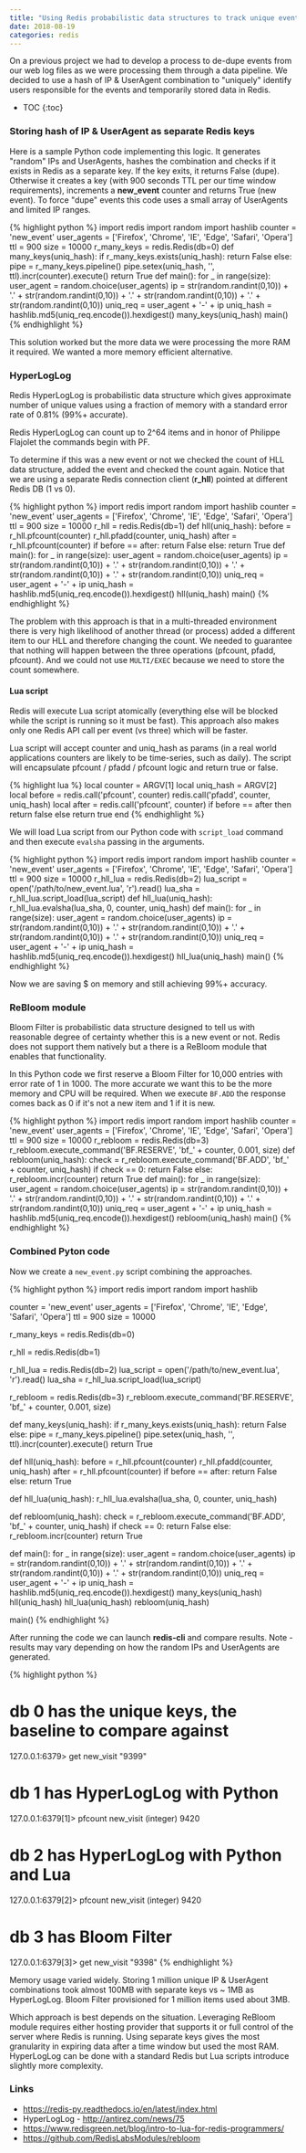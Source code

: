 ```yaml
---
title: "Using Redis probabilistic data structures to track unique events"
date: 2018-08-19
categories: redis
---
```


On a previous project we had to develop a process to  de-dupe events from our web log files as we were processing them through a data pipeline.  We decided to use a hash of IP & UserAgent combination to "uniquely" identify users responsible for the events and temporarily stored data in Redis.  

* TOC
{:toc}

### Storing hash of IP & UserAgent as separate Redis keys

Here is a sample Python code implementing this logic.  It generates "random" IPs and UserAgents, hashes the combination and checks if it exists in Redis as a separate key.  If the key exits, it returns False (dupe).  Otherwise it creates a key (with 900 seconds TTL per our time window requirements), increments a **new_event** counter and returns True (new event).  To force "dupe" events this code uses a small array of UserAgents and limited IP ranges.

{% highlight python %}
import redis
import random
import hashlib
counter = 'new_event'
user_agents = ['Firefox', 'Chrome', 'IE', 'Edge', 'Safari', 'Opera']
ttl = 900
size = 10000
r_many_keys = redis.Redis(db=0)
def many_keys(uniq_hash):
    if r_many_keys.exists(uniq_hash):
        return False
    else:
        pipe = r_many_keys.pipeline()
        pipe.setex(uniq_hash, '', ttl).incr(counter).execute()
        return True
def main():
    for _ in range(size):
        user_agent = random.choice(user_agents)
        ip = str(random.randint(0,10)) + '.' + str(random.randint(0,10)) +
          '.' + str(random.randint(0,10)) + '.' + str(random.randint(0,10))
        uniq_req = user_agent + '-' + ip
        uniq_hash = hashlib.md5(uniq_req.encode()).hexdigest()
        many_keys(uniq_hash)
main()
{% endhighlight %}

This solution worked but the more data we were processing the more RAM it required.  We wanted a more memory efficient alternative.  

### HyperLogLog

Redis HyperLogLog is probabilistic data structure which gives approximate number of unique values using a fraction of memory with a standard error rate of 0.81% (99%+ accurate).  

Redis HyperLogLog can count up to 2^64 items and in honor of Philippe Flajolet the commands begin with PF.

To determine if this was a new event or not we checked the count of HLL data structure, added the event and checked the count again.  Notice that we are using a separate Redis connection client (**r_hll**) pointed at different Redis DB (1 vs 0).  

{% highlight python %}
import redis
import random
import hashlib
counter = 'new_event'
user_agents = ['Firefox', 'Chrome', 'IE', 'Edge', 'Safari', 'Opera']
ttl = 900
size = 10000
r_hll = redis.Redis(db=1)
def hll(uniq_hash):
    before = r_hll.pfcount(counter)
    r_hll.pfadd(counter, uniq_hash)
    after = r_hll.pfcount(counter)
    if before == after:
        return False
    else:
        return True
def main():
    for _ in range(size):
        user_agent = random.choice(user_agents)
        ip = str(random.randint(0,10)) + '.' + str(random.randint(0,10)) +
          '.' + str(random.randint(0,10)) + '.' + str(random.randint(0,10))
        uniq_req = user_agent + '-' + ip
        uniq_hash = hashlib.md5(uniq_req.encode()).hexdigest()
        hll(uniq_hash)
main()
{% endhighlight %}

The problem with this approach is that in a multi-threaded environment there is very high likelihood of another thread (or process) added a different item to our HLL and therefore changing the count.  We needed to guarantee that nothing will happen between the three operations (pfcount, pfadd, pfcount).  And we could not use `MULTI/EXEC` because we need to store the count somewhere.  

#### Lua script

Redis will execute Lua script atomically (everything else will be blocked while the script is running so it must be fast).  This approach also makes only one Redis API call per event (vs three) which will be faster.

Lua script will accept counter and uniq_hash as params (in a real world applications counters are likely to be time-series, such as daily).  The script will encapsulate pfcount / pfadd / pfcount logic and return true or false.  

{% highlight lua %}
local counter = ARGV[1]
local uniq_hash = ARGV[2]
local before = redis.call('pfcount', counter)
redis.call('pfadd', counter, uniq_hash)
local after = redis.call('pfcount', counter)
if before == after then
  return false
else
  return true
end
{% endhighlight %}

We will load Lua script from our Python code with `script_load` command and then execute `evalsha` passing in the arguments.  

{% highlight python %}
import redis
import random
import hashlib
counter = 'new_event'
user_agents = ['Firefox', 'Chrome', 'IE', 'Edge', 'Safari', 'Opera']
ttl = 900
size = 10000
r_hll_lua = redis.Redis(db=2)
lua_script = open('/path/to/new_event.lua', 'r').read()
lua_sha = r_hll_lua.script_load(lua_script)
def hll_lua(uniq_hash):
    r_hll_lua.evalsha(lua_sha, 0, counter, uniq_hash)
def main():
    for _ in range(size):
        user_agent = random.choice(user_agents)
        ip = str(random.randint(0,10)) + '.' + str(random.randint(0,10)) +
          '.' + str(random.randint(0,10)) + '.' + str(random.randint(0,10))
        uniq_req = user_agent + '-' + ip
        uniq_hash = hashlib.md5(uniq_req.encode()).hexdigest()
        hll_lua(uniq_hash)
main()
{% endhighlight %}

Now we are saving $ on memory and still achieving 99%+ accuracy.  

### ReBloom module

Bloom Filter is probabilistic data structure designed to tell us with reasonable degree of certainty whether this is a new event or not.  Redis does not support them natively but a there is a ReBloom module that enables that functionality.  

In this Python code we first reserve a Bloom Filter for 10,000 entries with error rate of 1 in 1000.  The more accurate we want this to be the more memory and CPU will be required.  When we execute `BF.ADD` the response comes back as 0 if it's not a new item and 1 if it is new.  

{% highlight python %}
import redis
import random
import hashlib
counter = 'new_event'
user_agents = ['Firefox', 'Chrome', 'IE', 'Edge', 'Safari', 'Opera']
ttl = 900
size = 10000
r_rebloom = redis.Redis(db=3)
r_rebloom.execute_command('BF.RESERVE', 'bf_' + counter, 0.001, size)
def rebloom(uniq_hash):
    check = r_rebloom.execute_command('BF.ADD', 'bf_' + counter, uniq_hash)
    if check == 0:
        return False
    else:
        r_rebloom.incr(counter)
        return True
def main():
    for _ in range(size):
        user_agent = random.choice(user_agents)
        ip = str(random.randint(0,10)) + '.' + str(random.randint(0,10)) +
          '.' + str(random.randint(0,10)) + '.' + str(random.randint(0,10))
        uniq_req = user_agent + '-' + ip
        uniq_hash = hashlib.md5(uniq_req.encode()).hexdigest()
        rebloom(uniq_hash)
main()
{% endhighlight %}

### Combined Pyton code

Now we create a `new_event.py` script combining the approaches.  

{% highlight python %}
import redis
import random
import hashlib

counter = 'new_event'
user_agents = ['Firefox', 'Chrome', 'IE', 'Edge', 'Safari', 'Opera']
ttl = 900
size = 10000

r_many_keys = redis.Redis(db=0)

r_hll = redis.Redis(db=1)

r_hll_lua = redis.Redis(db=2)
lua_script = open('/path/to/new_event.lua', 'r').read()
lua_sha = r_hll_lua.script_load(lua_script)

r_rebloom = redis.Redis(db=3)
r_rebloom.execute_command('BF.RESERVE', 'bf_' + counter, 0.001, size)

def many_keys(uniq_hash):
    if r_many_keys.exists(uniq_hash):
        return False
    else:
        pipe = r_many_keys.pipeline()
        pipe.setex(uniq_hash, '', ttl).incr(counter).execute()
        return True

def hll(uniq_hash):
    before = r_hll.pfcount(counter)
    r_hll.pfadd(counter, uniq_hash)
    after = r_hll.pfcount(counter)
    if before == after:
        return False
    else:
        return True

def hll_lua(uniq_hash):
    r_hll_lua.evalsha(lua_sha, 0, counter, uniq_hash)

def rebloom(uniq_hash):
    check = r_rebloom.execute_command('BF.ADD', 'bf_' + counter, uniq_hash)
    if check == 0:
        return False
    else:
        r_rebloom.incr(counter)
        return True

def main():
    for _ in range(size):
        user_agent = random.choice(user_agents)
        ip = str(random.randint(0,10)) + '.' + str(random.randint(0,10)) +
          '.' + str(random.randint(0,10)) + '.' + str(random.randint(0,10))
        uniq_req = user_agent + '-' + ip
        uniq_hash = hashlib.md5(uniq_req.encode()).hexdigest()
        many_keys(uniq_hash)
        hll(uniq_hash)
        hll_lua(uniq_hash)
        rebloom(uniq_hash)

main()
{% endhighlight %}

After running the code we can launch **redis-cli** and compare results.  Note - results may vary depending on how the random IPs and UserAgents are generated.  

{% highlight python %}
# db 0 has the unique keys, the baseline to compare against
127.0.0.1:6379> get new_visit
"9399"
# db 1 has HyperLogLog with Python
127.0.0.1:6379[1]> pfcount new_visit
(integer) 9420
# db 2 has HyperLogLog with Python and Lua
127.0.0.1:6379[2]> pfcount new_visit
(integer) 9420
# db 3 has Bloom Filter
127.0.0.1:6379[3]> get new_visit
"9398"
{% endhighlight %}

Memory usage varied widely.  Storing 1 million unique IP & UserAgent combinations took almost 100MB with separate keys vs ~ 1MB as HyperLogLog.  Bloom Filter provisioned for 1 million items used about 3MB.  

Which approach is best depends on the situation.  Leveraging ReBloom module requires either hosting provider that supports it or full control of the server where Redis is running.  Using separate keys gives the most granularity in expiring data after a time window but used the most RAM.  HyperLogLog can be done with a standard Redis but Lua scripts introduce slightly more complexity.  

### Links
* https://redis-py.readthedocs.io/en/latest/index.html
* HyperLogLog - http://antirez.com/news/75
* https://www.redisgreen.net/blog/intro-to-lua-for-redis-programmers/
* https://github.com/RedisLabsModules/rebloom
